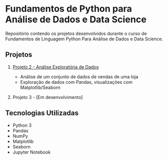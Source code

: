 # Fundamentos de Python para Análise de Dados e Data Science

Repositório contendo os projetos desenvolvidos durante o curso de Fundamentos de Linguagem Python Para Análise de Dados e Data Science.

## Projetos

1. [Projeto 2 - Análise Exploratória de Dados](Projeto2_Analise_Exploratoria/)
   - Análise de um conjunto de dados de vendas de uma loja
   - Exploração de dados com Pandas, visualizações com Matplotlib/Seaborn

2. Projeto 3 - [Em desenvolvimento]

## Tecnologias Utilizadas

- Python 3
- Pandas
- NumPy
- Matplotlib
- Seaborn
- Jupyter Notebook

